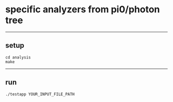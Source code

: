 specific analyzers from pi0/photon tree
=============================
-----------------------------
setup
-----------------------------
```
cd analysis
make
```
-----------------------------
run
-----------------------------
```
./testapp YOUR_INPUT_FILE_PATH
```

